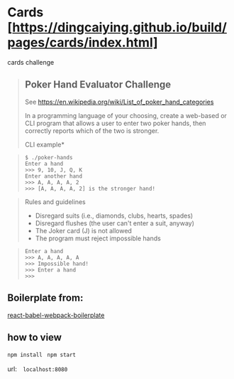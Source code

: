 # Cards [https://dingcaiying.github.io/build/pages/cards/index.html]

cards challenge

> ## Poker Hand Evaluator Challenge
>
> See https://en.wikipedia.org/wiki/List_of_poker_hand_categories
>
> In a programming language of your choosing, create a web-based or CLI program that allows a user to enter two poker hands, then correctly reports which of the two is stronger.
>
> CLI example*

> ```
> $ ./poker-hands
> Enter a hand
> >>> 9, 10, J, Q, K
> Enter another hand
> >>> A, A, A, A, 2
> >>> [A, A, A, A, 2] is the stronger hand!
> ```


>  Rules and guidelines
>  - Disregard suits (i.e., diamonds, clubs, hearts, spades)
>  - Disregard flushes (the user can't enter a suit, anyway)
>  - The Joker card (J) is not allowed
>  - The program must reject impossible hands


>  ```
>  Enter a hand
>  >>> A, A, A, A, A
>  >>> Impossible hand!
>  >>> Enter a hand
>  >>>
>  ```


## Boilerplate from:

[react-babel-webpack-boilerplate](https://github.com/ruanyf/react-babel-webpack-boilerplate)


## how to view

​`npm install `
​`npm start `

url:　`localhost:8080`
